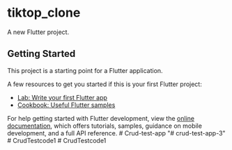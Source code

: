 # tiktop_clone

A new Flutter project.

## Getting Started

This project is a starting point for a Flutter application.

A few resources to get you started if this is your first Flutter project:

- [Lab: Write your first Flutter app](https://docs.flutter.dev/get-started/codelab)
- [Cookbook: Useful Flutter samples](https://docs.flutter.dev/cookbook)

For help getting started with Flutter development, view the
[online documentation](https://docs.flutter.dev/), which offers tutorials,
samples, guidance on mobile development, and a full API reference.
#   C r u d - t e s t - a p p  
 "# crud-test-app-3" 
#   C r u d T e s t c o d e 1  
 #   C r u d T e s t c o d e 1  
 